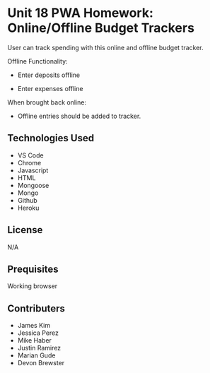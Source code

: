 # Unit 18 PWA Homework: Online/Offline Budget Trackers

User can track spending with this online and offline budget tracker.

Offline Functionality:

- Enter deposits offline

- Enter expenses offline

When brought back online:

- Offline entries should be added to tracker.

## Technologies Used

- VS Code
- Chrome
- Javascript
- HTML
- Mongoose
- Mongo
- Github
- Heroku

## License

N/A

## Prequisites

Working browser

## Contributers

- James Kim
- Jessica Perez
- Mike Haber
- Justin Ramirez
- Marian Gude
- Devon Brewster
